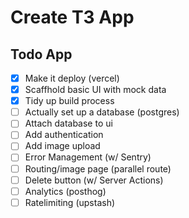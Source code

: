 # Create T3 App

## Todo App

- [x] Make it deploy (vercel)
- [x] Scaffhold basic UI with mock data
- [x] Tidy up build process
- [ ] Actually set up a database (postgres)
- [ ] Attach database to ui
- [ ] Add authentication
- [ ] Add image upload
- [ ] Error Management (w/ Sentry)
- [ ] Routing/image page (parallel route)
- [ ] Delete button (w/ Server Actions)
- [ ] Analytics (posthog)
- [ ] Ratelimiting (upstash)
